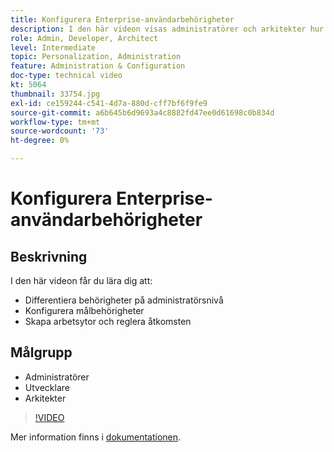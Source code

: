 ```yaml
---
title: Konfigurera Enterprise-användarbehörigheter
description: I den här videon visas administratörer och arkitekter hur du kan differentiera behörigheter på administratörsnivå, konfigurera Target-behörigheter och skapa arbetsytor och reglera åtkomsten.
role: Admin, Developer, Architect
level: Intermediate
topic: Personalization, Administration
feature: Administration & Configuration
doc-type: technical video
kt: 5064
thumbnail: 33754.jpg
exl-id: ce159244-c541-4d7a-880d-cff7bf6f9fe9
source-git-commit: a6b645b6d9693a4c8882fd47ee0d61698c0b834d
workflow-type: tm+mt
source-wordcount: '73'
ht-degree: 0%

---
```


# Konfigurera Enterprise-användarbehörigheter

## Beskrivning

I den här videon får du lära dig att:

* Differentiera behörigheter på administratörsnivå
* Konfigurera målbehörigheter
* Skapa arbetsytor och reglera åtkomsten

## Målgrupp

* Administratörer
* Utvecklare
* Arkitekter

>[!VIDEO](https://video.tv.adobe.com/v/33754/?quality=12)

Mer information finns i [dokumentationen](https://experienceleague.adobe.com/docs/target/using/administer/administrating-target.html?lang=en).
